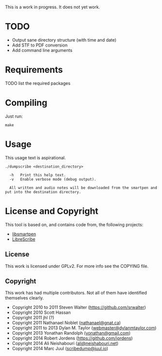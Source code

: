 
This is a work in progress. It does not yet work.

# TODO

* Output sane directory structure (with time and date)
* Add STF to PDF conversion
* Add command line arguments

# Requirements

TODO list the required packages

# Compiling

Just run:

```
make
```

# Usage 

This usage text is aspirational.

```
./dumpscribe <destination_directory>

  -h   Print this help text.
  -v   Enable verbose mode (debug output).

  All written and audio notes will be downloaded from the smartpen and put into the destination directory. 
```

# License and Copyright

This tool is based on, and contains code from, the following projects:

* [libsmartpen](https://github.com/srwalter/libsmartpen)
* [LibreScribe](https://github.com/dylanmtaylor/LibreScribe)

## License

This work is licensed under GPLv2. For more info see the COPYING file.

## Copyright

This work has had multiple contributors. Not all of them have identified themselves clearly.

* Copyright 2010 to 2011 Steven Walter (https://github.com/srwalter)
* Copyright 2010 Scott Hassan
* Copyright 2011 jhl (?)
* Copyright 2011 Nathanael Noblet (nathanael@gnat.ca)
* Copyright 2011 to 2013 Dylan M. Taylor (webmaster@dylanmtaylor.com)
* Copyright 2013 Yonathan Randolph (yonathan@gmail.com) 
* Copyright 2014 Robert Jordens (https://github.com/jordens)
* Copyright 2014 Ali Neishabouri (ali@neishabouri.net)
* Copyright 2014 Marc Juul (scribedump@juul.io)
